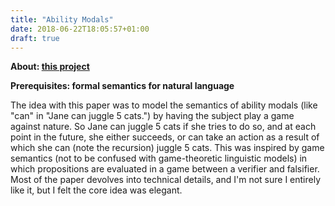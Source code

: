```yaml
---
title: "Ability Modals"
date: 2018-06-22T18:05:57+01:00
draft: true
---
```


**About: [this project](docs/modals.pdf)**

**Prerequisites: formal semantics for natural language**

The idea with this paper was to model the semantics of ability modals (like "can" in "Jane can juggle 5 cats.") by having the subject play a game against nature. So Jane can juggle 5 cats if she tries to do so, and at each point in the future, she either succeeds, or can take an action as a result of which she can (note the recursion) juggle 5 cats. This was inspired by game semantics (not to be confused with game-theoretic linguistic models) in which propositions are evaluated in a game between a verifier and falsifier. Most of the paper devolves into technical details, and I'm not sure I entirely like it, but I felt the core idea was elegant.
